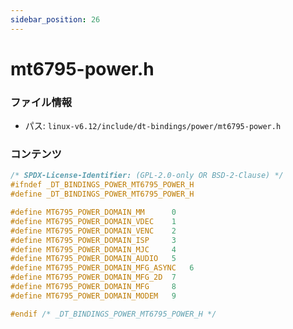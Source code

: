 ```yaml
---
sidebar_position: 26
---
```

# mt6795-power.h

### ファイル情報

- パス: `linux-v6.12/include/dt-bindings/power/mt6795-power.h`

### コンテンツ

```h
/* SPDX-License-Identifier: (GPL-2.0-only OR BSD-2-Clause) */
#ifndef _DT_BINDINGS_POWER_MT6795_POWER_H
#define _DT_BINDINGS_POWER_MT6795_POWER_H

#define MT6795_POWER_DOMAIN_MM		0
#define MT6795_POWER_DOMAIN_VDEC	1
#define MT6795_POWER_DOMAIN_VENC	2
#define MT6795_POWER_DOMAIN_ISP		3
#define MT6795_POWER_DOMAIN_MJC		4
#define MT6795_POWER_DOMAIN_AUDIO	5
#define MT6795_POWER_DOMAIN_MFG_ASYNC	6
#define MT6795_POWER_DOMAIN_MFG_2D	7
#define MT6795_POWER_DOMAIN_MFG		8
#define MT6795_POWER_DOMAIN_MODEM	9

#endif /* _DT_BINDINGS_POWER_MT6795_POWER_H */

```
